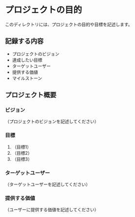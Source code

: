 # プロジェクトの目的

このディレクトリには、プロジェクトの目的や目標を記述します。

## 記録する内容

- プロジェクトのビジョン
- 達成したい目標
- ターゲットユーザー
- 提供する価値
- マイルストーン

## プロジェクト概要

### ビジョン

（プロジェクトのビジョンを記述してください）

### 目標

1. （目標1）
2. （目標2）
3. （目標3）

### ターゲットユーザー

（ターゲットユーザーを記述してください）

### 提供する価値

（ユーザーに提供する価値を記述してください）
